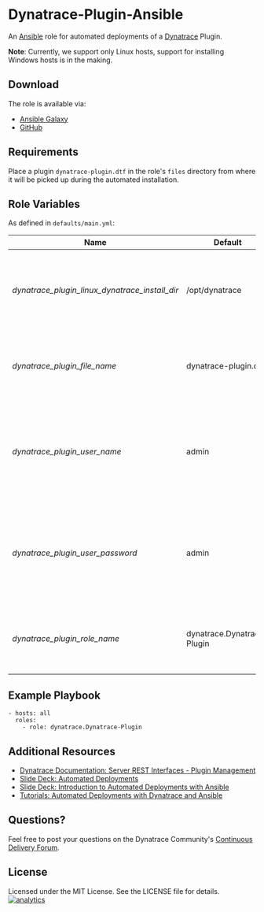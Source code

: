 # Dynatrace-Plugin-Ansible

An [Ansible](http://www.ansible.com) role for automated deployments of a [Dynatrace](http://bit.ly/dttrial) Plugin. 

**Note**: Currently, we support only Linux hosts, support for installing Windows hosts is in the making.

## Download

The role is available via:

- [Ansible Galaxy](https://galaxy.ansible.com/list#/roles/2628)
- [GitHub](https://github.com/Dynatrace/Dynatrace-Plugin-Ansible)

## Requirements

Place a plugin ```dynatrace-plugin.dtf``` in the role's ```files``` directory from where it will be picked up during the automated installation.

## Role Variables

As defined in ```defaults/main.yml```:

| Name                                           | Default                    | Description                                                                       |
|------------------------------------------------|----------------------------|-----------------------------------------------------------------------------------|
| *dynatrace_plugin_linux_dynatrace_install_dir* | /opt/dynatrace             | The directory that contains an installation of the Dynatrace Server. |
| *dynatrace_plugin_file_name*                   | dynatrace-plugin.dtf       | The file name of the Dynatrace Plugin in the role's ```files``` directory. |
| *dynatrace_plugin_user_name*                   | admin                      | The username of a Dynatrace user that has the *Manage Plugin Bundles* permission. |
| *dynatrace_plugin_user_password*               | admin                      | The password of a Dynatrace user that has the *Manage Plugin Bundles* permission. |
| *dynatrace_plugin_role_name*                   | dynatrace.Dynatrace-Plugin | The actual name of this role in an [Ansible Playbook's](http://docs.ansible.com/playbooks.html) ```roles``` directory. |

## Example Playbook

	- hosts: all
	  roles:
	    - role: dynatrace.Dynatrace-Plugin

## Additional Resources

- [Dynatrace Documentation: Server REST Interfaces - Plugin Management](https://community.compuwareapm.com/community/pages/viewpage.action?pageId=182356644)
- [Slide Deck: Automated Deployments](http://slideshare.net/MartinEtmajer/automated-deployments-slide-share)
- [Slide Deck: Introduction to Automated Deployments with Ansible](http://www.slideshare.net/MartinEtmajer/introduction-to-automated-deployments-with-ansible)
- [Tutorials: Automated Deployments with Dynatrace and Ansible](https://community.compuwareapm.com/community/display/COE/Tutorials+on+Automated+Deployments#TutorialsonAutomatedDeployments-ansible)

## Questions?

Feel free to post your questions on the Dynatrace Community's [Continuous Delivery Forum](https://community.dynatrace.com/community/pages/viewpage.action?pageId=46628921).

## License

Licensed under the MIT License. See the LICENSE file for details.
[![analytics](https://www.google-analytics.com/collect?v=1&t=pageview&_s=1&dl=https%3A%2F%2Fgithub.com%2FdynaTrace&dp=%2FDynatrace-Plugin-Ansible&dt=Dynatrace-Plugin-Ansible&_u=Dynatrace~&cid=github.com%2FdynaTrace&tid=UA-54510554-5&aip=1)]()
